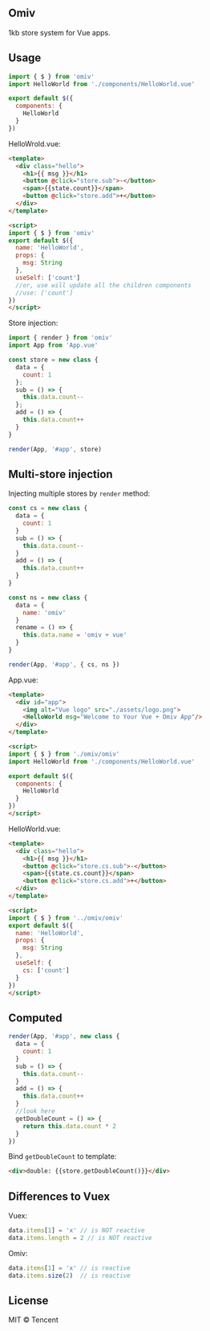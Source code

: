 ## Omiv

1kb store system for Vue apps.

## Usage 

```jsx
import { $ } from 'omiv'
import HelloWorld from './components/HelloWorld.vue'

export default $({
  components: {
    HelloWorld
  }
})
```

HelloWrold.vue:

```html
<template>
  <div class="hello">
    <h1>{{ msg }}</h1>
    <button @click="store.sub">-</button>
    <span>{{state.count}}</span>
    <button @click="store.add">+</button>
  </div>
</template>

<script>
import { $ } from 'omiv'
export default $({
  name: 'HelloWorld',
  props: {
    msg: String
  },
  useSelf: ['count']
  //or, use will update all the children components 
  //use: ['count']
})
</script>
```

Store injection:

```jsx
import { render } from 'omiv'
import App from 'App.vue'

const store = new class {
  data = {
    count: 1
  };
  sub = () => {
    this.data.count--
  };
  add = () => {
    this.data.count++
  }
}

render(App, '#app', store)
```

## Multi-store injection

Injecting multiple stores by `render` method:

```jsx
const cs = new class {
  data = {
    count: 1
  }
  sub = () => {
    this.data.count--
  }
  add = () => {
    this.data.count++
  }
}

const ns = new class {
  data = {
    name: 'omiv'
  }
  rename = () => {
    this.data.name = 'omiv + vue'
  }
}

render(App, '#app', { cs, ns })
```

App.vue:

```html
<template>
  <div id="app">
    <img alt="Vue logo" src="./assets/logo.png">
    <HelloWorld msg="Welcome to Your Vue + Omiv App"/>
  </div>
</template>

<script>
import { $ } from './omiv/omiv'
import HelloWorld from './components/HelloWorld.vue'

export default $({
  components: {
    HelloWorld
  }
})
</script>
```

HelloWorld.vue:

```html
<template>
  <div class="hello">
    <h1>{{ msg }}</h1>
    <button @click="store.cs.sub">-</button>
    <span>{{state.cs.count}}</span>
    <button @click="store.cs.add">+</button>
  </div>
</template>

<script>
import { $ } from '../omiv/omiv'
export default $({
  name: 'HelloWorld',
  props: {
    msg: String
  },
  useSelf: {
    cs: ['count']
  }
})
</script>
```

## Computed

```js
render(App, '#app', new class {
  data = {
    count: 1
  }
  sub = () => {
    this.data.count--
  }
  add = () => {
    this.data.count++
  }
  //look here
  getDoubleCount = () => {
    return this.data.count * 2
  }
})
```

Bind `getDoubleCount` to template:

```html
<div>double: {{store.getDoubleCount()}}</div>
```

## Differences to Vuex

Vuex:

```js
data.items[1] = 'x' // is NOT reactive
data.items.length = 2 // is NOT reactive
```

Omiv:

```js
data.items[1] = 'x' // is reactive
data.items.size(2)  // is reactive
```


## License

MIT © Tencent
